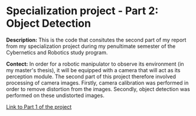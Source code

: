 # Specialization project - Part 2: Object Detection

**Description:** This is the code that consitutes the second part of my report from my specialization project during my penultimate semester of the Cybernetics and Robotics study program.

**Contect:** In order for a robotic manipulator to observe its environment (in my master's thesis), it will be equipped with a camera that will act as its perception module. The second part of this project therefore involved processing of camera images. Firstly, camera calibration was performed in order to remove distortion from the images. Secondly, object detection was performed on these undistorted images.

[Link to Part 1 of the project](https://github.com/oyvindhg/ReinforcementLearning-OpenAI)
